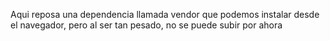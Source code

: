 Aqui reposa una dependencia llamada vendor que podemos instalar desde el navegador, pero al ser tan pesado, no se puede subir por ahora
